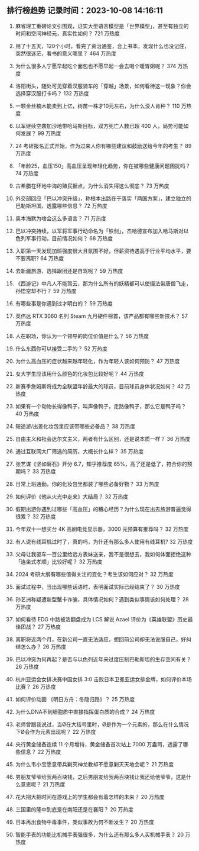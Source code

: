 
## 排行榜趋势 记录时间：2023-10-08 14:16:11
  
  1. 麻省理工重磅论文引围观，证实大型语言模型是「世界模型」，甚至有独立的时间和空间神经元，真实性如何？ 721 万热度
    
  2. 用了十五天，120个小时，看完了资治通鉴，合上书本，发现什么也没记住，突然很迷茫，看书的意义哪里？ 464 万热度
    
  3. 为什么很多人宁愿早起吃个面包也不愿早起一会去喝个暖胃粥呢？ 374 万热度
    
  4. 洛阳街头，随处可见穿着汉服骑车的「穿越」场景，如何看待这一现象？你会选择穿汉服打卡吗？ 132 万热度
    
  5. 一颗金丝楠木能卖到上亿，树苗一株才10元左右，为什么没人肯种？ 110 万热度
    
  6. 以军继续空袭加沙地带哈马斯目标，双方死亡人数已超 400 人，局势可能如何发展？ 99 万热度
    
  7. 24 考研报名正式开始，作为过来人你有哪些建议和鼓励送给今年的考生？ 89 万热度
    
  8. 「年龄25，血压150」高血压呈现年轻化趋势，你在被哪些健康问题困扰吗？ 74 万热度
    
  9. 古希腊在环地中海的殖民据点，为什么消失得这么彻底？ 73 万热度
    
  10. 外交部回应「巴以冲突升级」，称根本出路在于落实「两国方案」，建立独立的巴勒斯坦国，透露哪些信息？ 72 万热度
    
  11. 奥本海默为啥会这么多语言？ 71 万热度
    
  12. 巴以冲突持续，以军将军事行动命名为「铁剑」，杰哈德宣布加入哈马斯对以色列军事行动，目前情况如何？ 68 万热度
    
  13. 入职第一天发现加班强度很大且氛围不好，但薪资待遇高于行业平均水平，要不要离职? 64 万热度
    
  14. 去新疆旅游，选择跟团还是自驾呢？ 59 万热度
    
  15. 《西游记》中凡人不能驾云，那为什么所有的妖精都可以使摄法带唐僧飞走，孙悟空却不行？ 59 万热度
    
  16. 有哪些事是你遇到过才明白的？ 59 万热度
    
  17. 英伟达 RTX 3060 名列 Steam 九月硬件榜首，该产品都有哪些新技术？ 57 万热度
    
  18. 人在职场，你认为一个领导的岗位价值是什么？ 56 万热度
    
  19. 什么东西你可以接受二手的？ 52 万热度
    
  20. 为什么高血压的症状越来越年轻化，作为年轻人该如何预防？ 47 万热度
    
  21. 女大学生应该用什么颜色的化妆包比较好呢？ 44 万热度
    
  22. 新赛季詹姆斯将成为全联盟年龄最大的球员，目前球员身体状况如何？ 42 万热度
    
  23. 如果有一个动物长得像鸭子，叫声像鸭子，走路像鸭子，那么它是鸭子吗？ 40 万热度
    
  24. 短途游/出差化妆包里应该带哪些必备品？ 38 万热度
    
  25. 自由主义和社会达尔文主义，两者有什么区别，还是说本质一样？ 36 万热度
    
  26. 通过互联网大厂筛选的简历，大概长什么样？ 35 万热度
    
  27. 张艺谋《坚如磐石》开分 6.7，知乎推荐度 65%，高了还是低了，符合你的预期吗？ 33 万热度
    
  28. 日常上班通勤，你的化妆包里都装了哪些必备好物？ 33 万热度
    
  29. 如何评价《他从火光中走来》大结局？ 32 万热度
    
  30. 假期出游你遇到过哪些「高血压」的糟心经历？为什么现在出去旅游普遍觉得很累？ 32 万热度
    
  31. 今年双十一想买台 4K 高刷电竞显示器，3000 元预算有推荐吗？ 32 万热度
    
  32. 有人说有线耳机过时了，真的吗，为什还有那么多人使用有线耳机? 32 万热度
    
  33. 父母让我驱车一百公里给远方表妹送亲，我不是很想去，我如何体面拒绝这种「连坐式孝顺」比较好呢？ 32 万热度
    
  34. 2024 考研大纲有哪些值得关注的变化？考生该如何应对？ 32 万热度
    
  35. 面试过程中，当出现哪些话语时，表明面试实际已经结束了？ 30 万热度
    
  36. 孙艺洲称疑遭新型蟹卡诈骗，具体情况如何？遇到类似事情该如何处理？ 28 万热度
    
  37. 如何看待 EDG 中路被洛翻盘成为 LCS 解说 Azael 评价为《英雄联盟》历史最佳团战？ 27 万热度
    
  38. 离职将近两个月，在新公司一直无法适应，想回前公司却无法说服自己，好纠结怎么办？ 26 万热度
    
  39. 巴以冲突为何再起？是否与以色列近年来过度压制巴勒斯坦的生存空间有关？ 26 万热度
    
  40. 杭州亚运会女排决赛中国女排 3:0 击败日本卫冕亚运女排金牌，如何评价本场比赛？ 26 万热度
    
  41. 如何评价动画 《明日方舟：冬隐归路》？ 25 万热度
    
  42. 为什么DNA不到细胞质中直接指挥蛋白质的合成？ 24 万热度
    
  43. 老师曾跟我说过，当Ø在大括号里时，Ø是作为一个元素的，那么在什么情况下Ø会作为元素出现呢？ 22 万热度
    
  44. 央行黄金储备连续 11 个月增持，黄金储备首次站上 7000 万盎司，透露了哪些信息？ 22 万热度
    
  45. 为什么韦小宝愿意带兵剿灭神龙教却不愿意剿灭天地会呢？ 21 万热度
    
  46. 男朋友爷爷给我两百块钱，之后男朋友给我两百块钱让我还给他爷爷，这是什么意思呢？ 21 万热度
    
  47. 花大把大把时间在游戏上的学生都会有着怎样的未来？ 20 万热度
    
  48. 三国里的隆中到底是在南阳还是在襄阳？ 20 万热度
    
  49. 日本再出食物中毒事件，类似事故为何不断发生？ 20 万热度
    
  50. 智能手表的功能比机械手表强很多，为什么还有那么多人买机械手表？ 20 万热度
    